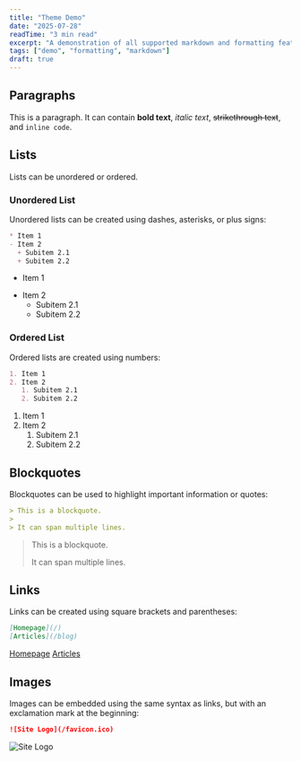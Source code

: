 ```yaml
---
title: "Theme Demo"
date: "2025-07-28"
readTime: "3 min read"
excerpt: "A demonstration of all supported markdown and formatting features including code blocks, lists, and more."
tags: ["demo", "formatting", "markdown"]
draft: true
---
```


## Paragraphs

This is a paragraph. It can contain **bold text**, *italic text*, ~~strikethrough text~~, and `inline code`.

## Lists

Lists can be unordered or ordered.

### Unordered List

Unordered lists can be created using dashes, asterisks, or plus signs:

```markdown
* Item 1
- Item 2
  + Subitem 2.1
  + Subitem 2.2
```

* Item 1
- Item 2
  + Subitem 2.1
  + Subitem 2.2

### Ordered List

Ordered lists are created using numbers:

```markdown
1. Item 1
2. Item 2
   1. Subitem 2.1
   2. Subitem 2.2
```

1. Item 1
2. Item 2
   1. Subitem 2.1
   2. Subitem 2.2

## Blockquotes

Blockquotes can be used to highlight important information or quotes:

```markdown
> This is a blockquote.
>
> It can span multiple lines.
```

> This is a blockquote.
>
> It can span multiple lines.

## Links

Links can be created using square brackets and parentheses:

```markdown
[Homepage](/)
[Articles](/blog)
```

[Homepage](/)
[Articles](/blog)

## Images

Images can be embedded using the same syntax as links, but with an exclamation mark at the beginning:

```markdown
![Site Logo](/favicon.ico)
```

![Site Logo](/favicon.ico)